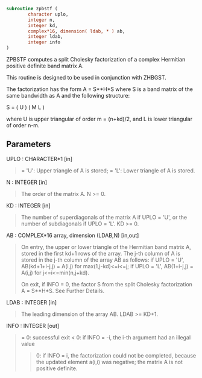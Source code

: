 ```fortran
subroutine zpbstf (
        character uplo,
        integer n,
        integer kd,
        complex*16, dimension( ldab, * ) ab,
        integer ldab,
        integer info
)
```

ZPBSTF computes a split Cholesky factorization of a complex
Hermitian positive definite band matrix A.

This routine is designed to be used in conjunction with ZHBGST.

The factorization has the form  A = S\*\*H\*S  where S is a band matrix
of the same bandwidth as A and the following structure:

S = ( U    )
( M  L )

where U is upper triangular of order m = (n+kd)/2, and L is lower
triangular of order n-m.

## Parameters
UPLO : CHARACTER\*1 [in]
> = 'U':  Upper triangle of A is stored;
> = 'L':  Lower triangle of A is stored.

N : INTEGER [in]
> The order of the matrix A.  N >= 0.

KD : INTEGER [in]
> The number of superdiagonals of the matrix A if UPLO = 'U',
> or the number of subdiagonals if UPLO = 'L'.  KD >= 0.

AB : COMPLEX\*16 array, dimension (LDAB,N) [in,out]
> On entry, the upper or lower triangle of the Hermitian band
> matrix A, stored in the first kd+1 rows of the array.  The
> j-th column of A is stored in the j-th column of the array AB
> as follows:
> if UPLO = 'U', AB(kd+1+i-j,j) = A(i,j) for max(1,j-kd)<=i<=j;
> if UPLO = 'L', AB(1+i-j,j)    = A(i,j) for j<=i<=min(n,j+kd).
> 
> On exit, if INFO = 0, the factor S from the split Cholesky
> factorization A = S\*\*H\*S. See Further Details.

LDAB : INTEGER [in]
> The leading dimension of the array AB.  LDAB >= KD+1.

INFO : INTEGER [out]
> = 0: successful exit
> < 0: if INFO = -i, the i-th argument had an illegal value
> > 0: if INFO = i, the factorization could not be completed,
> because the updated element a(i,i) was negative; the
> matrix A is not positive definite.
